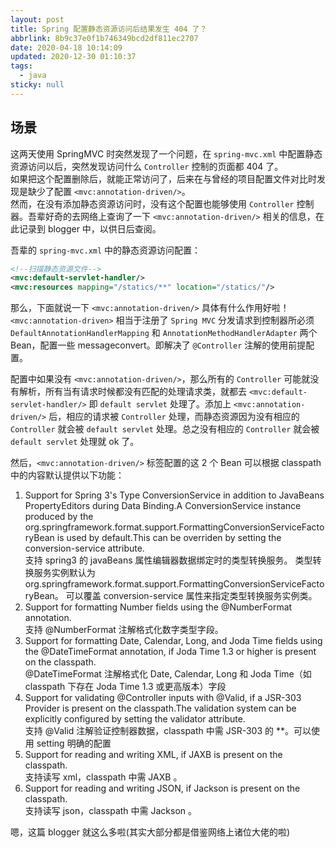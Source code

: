 ```yaml
---
layout: post
title: Spring 配置静态资源访问后结果发生 404 了？
abbrlink: 8b9c37e0f1b746349bcd2df811ec2707
date: 2020-04-18 10:14:09
updated: 2020-12-30 01:10:37
tags:
  - java
sticky: null
---
```


## 场景

这两天使用 SpringMVC 时突然发现了一个问题，在 `spring-mvc.xml` 中配置静态资源访问以后，突然发现访问什么 `Controller` 控制的页面都 404 了。\
如果把这个配置删除后，就能正常访问了，后来在与曾经的项目配置文件对比时发现是缺少了配置 `<mvc:annotation-driven/>`。\
然而，在没有添加静态资源访问时，没有这个配置也能够使用 `Controller` 控制器。吾辈好奇的去网络上查询了一下 `<mvc:annotation-driven/>` 相关的信息，在此记录到 blogger 中，以供日后查阅。

吾辈的 `spring-mvc.xml` 中的静态资源访问配置：

```xml
<!--扫描静态资源文件-->
<mvc:default-servlet-handler/>
<mvc:resources mapping="/statics/**" location="/statics/"/>
```

那么，下面就说一下 `<mvc:annotation-driven/>` 具体有什么作用好啦！
`<mvc:annotation-driven>` 相当于注册了 `Spring MVC` 分发请求到控制器所必须 `DefaultAnnotationHandlerMapping` 和 `AnnotationMethodHandlerAdapter` 两个 Bean，配置一些 messageconvert。即解决了 `@Controller` 注解的使用前提配置。

配置中如果没有 `<mvc:annotation-driven/>`，那么所有的 `Controller` 可能就没有解析，所有当有请求时候都没有匹配的处理请求类，就都去 `<mvc:default-servlet-handler/>` 即 `default servlet` 处理了。添加上 `<mvc:annotation-driven/>` 后，相应的请求被 `Controller` 处理，而静态资源因为没有相应的 `Controller` 就会被 `default servlet` 处理。总之没有相应的 `Controller` 就会被 `default servlet` 处理就 ok 了。

然后，`<mvc:annotation-driven/>` 标签配置的这 2 个 Bean 可以根据 classpath 中的内容默认提供以下功能：

1.  Support for Spring 3's Type ConversionService in addition to JavaBeans PropertyEditors during Data Binding.A ConversionService instance produced by the org.springframework.format.support.FormattingConversionServiceFactoryBean is used by default.This can be overriden by setting the conversion-service attribute.\
    支持 spring3 的 javaBeans 属性编辑器数据绑定时的类型转换服务。
    类型转换服务实例默认为 org.springframework.format.support.FormattingConversionServiceFactoryBean。
    可以覆盖 conversion-service 属性来指定类型转换服务实例类。
1.  Support for formatting Number fields using the @NumberFormat annotation.\
    支持 @NumberFormat 注解格式化数字类型字段。
1.  Support for formatting Date, Calendar, Long, and Joda Time fields using the @DateTimeFormat annotation, if Joda Time 1.3 or higher is present on the classpath.\
    @DateTimeFormat 注解格式化 Date, Calendar, Long 和 Joda Time（如 classpath 下存在 Joda Time 1.3 或更高版本）字段
1.  Support for validating @Controller inputs with @Valid, if a JSR-303 Provider is present on the classpath.The validation system can be explicitly configured by setting the validator attribute.\
    支持 @Valid 注解验证控制器数据，classpath 中需 JSR-303 的 \*\*。可以使用 setting 明确的配置
1.  Support for reading and writing XML, if JAXB is present on the classpath.\
    支持读写 xml，classpath 中需 JAXB 。
1.  Support for reading and writing JSON, if Jackson is present on the classpath.\
    支持读写 json，classpath 中需 Jackson 。

嗯，这篇 blogger 就这么多啦(其实大部分都是借鉴网络上诸位大佬的啦)

